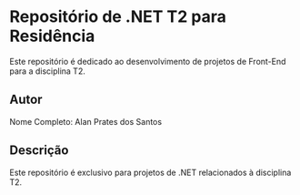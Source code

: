 # Repositório de .NET T2 para Residência

Este repositório é dedicado ao desenvolvimento de projetos de Front-End para a disciplina T2.

## Autor

Nome Completo: Alan Prates dos Santos

## Descrição

Este repositório é exclusivo para projetos de .NET relacionados à disciplina T2.


